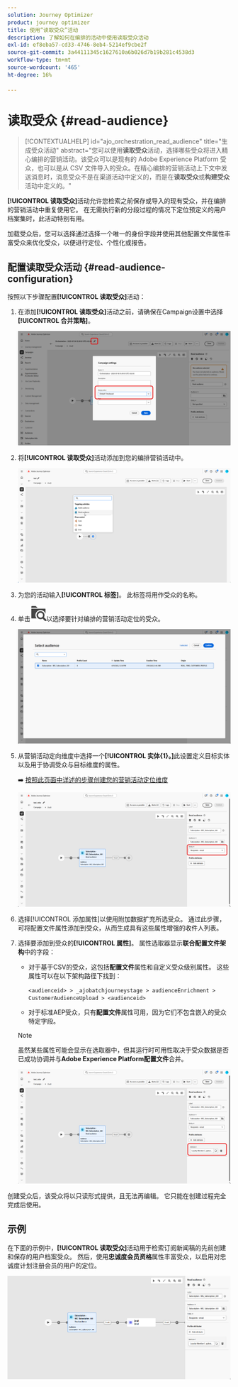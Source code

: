 ```yaml
---
solution: Journey Optimizer
product: journey optimizer
title: 使用“读取受众”活动
description: 了解如何在编排的活动中使用读取受众活动
exl-id: ef8eba57-cd33-4746-8eb4-5214ef9cbe2f
source-git-commit: 3a44111345c1627610a6b026d7b19b281c4538d3
workflow-type: tm+mt
source-wordcount: '465'
ht-degree: 16%

---
```



# 读取受众 {#read-audience}


>[!CONTEXTUALHELP]
>id="ajo_orchestration_read_audience"
>title="生成受众活动"
>abstract="您可以使用&#x200B;**读取受众**&#x200B;活动，选择哪些受众将进入精心编排的营销活动。该受众可以是现有的 Adobe Experience Platform 受众，也可以是从 CSV 文件导入的受众。在精心编排的营销活动上下文中发送消息时，消息受众不是在渠道活动中定义的，而是在&#x200B;**读取受众**&#x200B;或&#x200B;**构建受众**&#x200B;活动中定义的。"

**[!UICONTROL 读取受众]**&#x200B;活动允许您检索之前保存或导入的现有受众，并在编排的营销活动中重复使用它。 在无需执行新的分段过程的情况下定位预定义的用户档案集时，此活动特别有用。

加载受众后，您可以选择通过选择一个唯一的身份字段并使用其他配置文件属性丰富受众来优化受众，以便进行定位、个性化或报告。

## 配置读取受众活动 {#read-audience-configuration}

按照以下步骤配置&#x200B;**[!UICONTROL 读取受众]**&#x200B;活动：

1. 在添加&#x200B;**[!UICONTROL 读取受众]**&#x200B;活动之前，请确保在Campaign设置中选择&#x200B;**[!UICONTROL 合并策略]**。

   ![](../assets/read-audience-6.png)

1. 将&#x200B;**[!UICONTROL 读取受众]**&#x200B;活动添加到您的编排营销活动中。

   ![](../assets/read-audience-1.png)

1. 为您的活动输入&#x200B;**[!UICONTROL 标签]**。 此标签将用作受众的名称。

1. 单击![文件夹搜索图标](../assets/do-not-localize/folder-search.svg)以选择要针对编排的营销活动定位的受众。

   ![](../assets/read-audience-2.png)

1. 从营销活动定向维度中选择一个&#x200B;**[!UICONTROL 实体{1&#x200B;}。]**&#x200B;此设置定义目标实体以及用于协调受众与目标维度的属性。

   ➡️ [按照此页面中详述的步骤创建您的营销活动定位维度](../target-dimension.md)

   ![](../assets/read-audience-3.png)

1. 选择[!UICONTROL 添加属性]以使用附加数据扩充所选受众。 通过此步骤，可将配置文件属性添加到受众，从而生成具有这些属性增强的收件人列表。

1. 选择要添加到受众的&#x200B;**[!UICONTROL 属性]**。 属性选取器显示&#x200B;**联合配置文件架构**&#x200B;中的字段：

   * 对于基于CSV的受众，这包括&#x200B;**配置文件**&#x200B;属性和自定义受众级别属性。 这些属性可以在以下架构路径下找到：

     `<audienceid> > _ajobatchjourneystage > audienceEnrichment > CustomerAudienceUpload > <audienceid>`

   * 对于标准AEP受众，只有&#x200B;**配置文件**&#x200B;属性可用，因为它们不包含嵌入的受众特定字段。

   >[!NOTE]
   >
   > 虽然某些属性可能会显示在选取器中，但其运行时可用性取决于受众数据是否已成功协调并与&#x200B;**Adobe Experience Platform配置文件**&#x200B;合并。

   ![](../assets/read-audience-4.png)

创建受众后，该受众将以只读形式提供，且无法再编辑。 它只能在创建过程完全完成后使用。

## 示例

在下面的示例中，**[!UICONTROL 读取受众]**&#x200B;活动用于检索订阅新闻稿的先前创建和保存的用户档案受众。 然后，使用&#x200B;**忠诚度会员资格**&#x200B;属性丰富受众，以启用对忠诚度计划注册会员的用户的定位。

![](../assets/read-audience-5.png)
